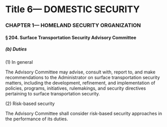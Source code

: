 
# Title 6— DOMESTIC SECURITY
### CHAPTER 1— HOMELAND SECURITY ORGANIZATION
#### § 204. Surface Transportation Security Advisory Committee
##### (b) Duties

(1) In general

The Advisory Committee may advise, consult with, report to, and make recommendations to the Administrator on surface transportation security matters, including the development, refinement, and implementation of policies, programs, initiatives, rulemakings, and security directives pertaining to surface transportation security.

(2) Risk-based security

The Advisory Committee shall consider risk-based security approaches in the performance of its duties.
